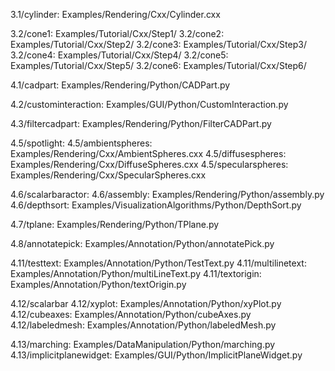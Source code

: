 3.1/cylinder: Examples/Rendering/Cxx/Cylinder.cxx

3.2/cone1: Examples/Tutorial/Cxx/Step1/
3.2/cone2: Examples/Tutorial/Cxx/Step2/
3.2/cone3: Examples/Tutorial/Cxx/Step3/
3.2/cone4: Examples/Tutorial/Cxx/Step4/
3.2/cone5: Examples/Tutorial/Cxx/Step5/
3.2/cone6: Examples/Tutorial/Cxx/Step6/

4.1/cadpart: Examples/Rendering/Python/CADPart.py

4.2/custominteraction: Examples/GUI/Python/CustomInteraction.py

4.3/filtercadpart: Examples/Rendering/Python/FilterCADPart.py

4.5/spotlight: 
4.5/ambientspheres: Examples/Rendering/Cxx/AmbientSpheres.cxx
4.5/diffusespheres: Examples/Rendering/Cxx/DiffuseSpheres.cxx
4.5/specularspheres: Examples/Rendering/Cxx/SpecularSpheres.cxx

4.6/scalarbaractor:
4.6/assembly: Examples/Rendering/Python/assembly.py
4.6/depthsort: Examples/VisualizationAlgorithms/Python/DepthSort.py

4.7/tplane: Examples/Rendering/Python/TPlane.py

4.8/annotatepick: Examples/Annotation/Python/annotatePick.py

4.11/testtext: Examples/Annotation/Python/TestText.py
4.11/multilinetext: Examples/Annotation/Python/multiLineText.py
4.11/textorigin: Examples/Annotation/Python/textOrigin.py

4.12/scalarbar
4.12/xyplot: Examples/Annotation/Python/xyPlot.py
4.12/cubeaxes: Examples/Annotation/Python/cubeAxes.py
4.12/labeledmesh: Examples/Annotation/Python/labeledMesh.py

4.13/marching: Examples/DataManipulation/Python/marching.py
4.13/implicitplanewidget: Examples/GUI/Python/ImplicitPlaneWidget.py
